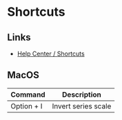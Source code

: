 # Shortcuts

## Links

- [Help Center / Shortcuts](https://tradingview.com/support/shortcuts/)

## MacOS

| Command    | Description         |
| ---------- | ------------------- |
| Option + I | Invert series scale |
